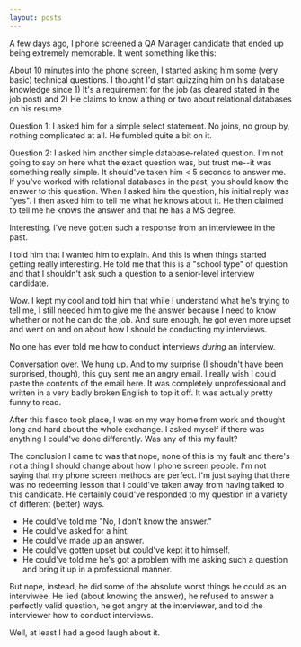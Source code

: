 ```yaml
---
layout: posts
---
```


A few days ago, I phone screened a QA Manager candidate that ended up being extremely memorable.  It went something like this:

About 10 minutes into the phone screen, I started asking him some (very basic) technical questions.  I thought I'd start quizzing him on his database knowledge since 1) It's a requirement for the job (as cleared stated in the job post) and 2) He claims to know a thing or two about relational databases on his resume.

Question 1: I asked him for a simple select statement.  No joins, no group by, nothing complicated at all.  He fumbled quite a bit on it.

Question 2: I asked him another simple database-related question.  I'm not going to say on here what the exact question was, but trust me--it was something really simple.  It should've taken him < 5 seconds to answer me.  If you've worked with relational databases in the past, you should know the answer to this question.  When I asked him the question, his initial reply was "yes".  I then asked him to tell me what he knows about it.  He then claimed to tell me he knows the answer and that he has a MS degree.

Interesting.  I've neve gotten such a response from an interviewee in the past.

I told him that I wanted him to explain.  And this is when things started getting really interesting.  He told me that this is a "school type" of question and that I shouldn't ask such a question to a senior-level interview candidate.

Wow.  I kept my cool and told him that while I understand what he's trying to tell me, I still needed him to give me the answer because I need to know whether or not he can do the job.  And sure enough, he got even more upset and went on and on about how I should be conducting my interviews.

No one has ever told me how to conduct interviews *during* an interview.

Conversation over.  We hung up.  And to my surprise (I shoudn't have been surprised, though), this guy sent me an angry email.  I really wish I could paste the contents of the email here.  It was completely unprofessional and written in a very badly broken English to top it off.  It was actually pretty funny to read.

After this fiasco took place, I was on my way home from work and thought long and hard about the whole exchange.  I asked myself if there was anything I could've done differently.  Was any of this my fault?

The conclusion I came to was that nope, none of this is my fault and there's not a thing I should change about how I phone screen people.  I'm not saying that my phone screen methods are perfect.  I'm just saying that there was no redeeming lesson that I could've taken away from having talked to this candidate.  He certainly could've responded to my question in a variety of different (better) ways.

* He could've told me "No, I don't know the answer."
* He could've asked for a hint.
* He could've made up an answer.
* He could've gotten upset but could've kept it to himself.
* He could've told me he's got a problem with me asking such a question and bring it up in a professional manner.

But nope, instead, he did some of the absolute worst things he could as an interviwee.  He lied (about knowing the answer), he refused to answer a perfectly valid question, he got angry at the interviewer, and told the interviewer how to conduct interviews.

Well, at least I had a good laugh about it.
